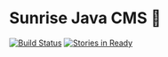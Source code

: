 Sunrise Java CMS :sunrise:
==================

[![Build Status](https://travis-ci.org/commercetools/commercetools-sunrise-java-cms.png?branch=master)](https://travis-ci.org/commercetools/commercetools-sunrise-java-cms) [![Stories in Ready](https://badge.waffle.io/commercetools/commercetools-sunrise-java-cms.png?label=ready&title=Ready)](https://waffle.io/commercetools/commercetools-sunrise-java-cms)
